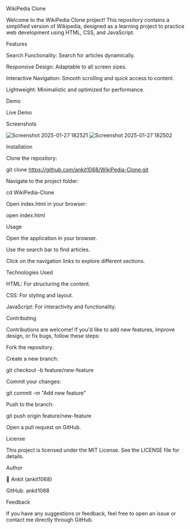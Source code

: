 WikiPedia Clone



Welcome to the WikiPedia Clone project! This repository contains a simplified version of Wikipedia, designed as a learning project to practice web development using HTML, CSS, and JavaScript.

Features

Search Functionality: Search for articles dynamically.

Responsive Design: Adaptable to all screen sizes.

Interactive Navigation: Smooth scrolling and quick access to content.

Lightweight: Minimalistic and optimized for performance.

Demo

Live Demo

Screenshots


![Screenshot 2025-01-27 182521](https://github.com/user-attachments/assets/2bb7a4fe-24f1-41d8-98c4-b44f6b322058)
![Screenshot 2025-01-27 182502](https://github.com/user-attachments/assets/8c49d9a8-da39-4d1e-9475-feb13cc5275d)


Installation

Clone the repository:

git clone https://github.com/ankit1068/WikiPedia-Clone.git

Navigate to the project folder:

cd WikiPedia-Clone

Open index.html in your browser:

open index.html

Usage

Open the application in your browser.

Use the search bar to find articles.

Click on the navigation links to explore different sections.

Technologies Used

HTML: For structuring the content.

CSS: For styling and layout.

JavaScript: For interactivity and functionality.

Contributing

Contributions are welcome! If you'd like to add new features, improve design, or fix bugs, follow these steps:

Fork the repository.

Create a new branch:

git checkout -b feature/new-feature

Commit your changes:

git commit -m "Add new feature"

Push to the branch:

git push origin feature/new-feature

Open a pull request on GitHub.

License

This project is licensed under the MIT License. See the LICENSE file for details.

Author

👤 Ankit (ankit1068)

GitHub: ankit1068

Feedback

If you have any suggestions or feedback, feel free to open an issue or contact me directly through GitHub.


